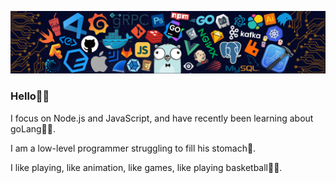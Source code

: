 ![header](images/header_.png)

### Hello👨‍💻

I focus on Node.js and JavaScript, and have recently been learning about goLang👨‍🔧.

I am a low-level programmer struggling to fill his stomach👤.

I like playing, like animation, like games, like playing basketball🤷‍♂️.



